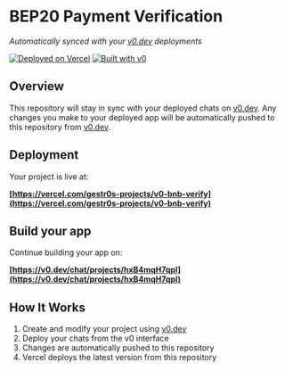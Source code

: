 # BEP20 Payment Verification

*Automatically synced with your [v0.dev](https://v0.dev) deployments*

[![Deployed on Vercel](https://img.shields.io/badge/Deployed%20on-Vercel-black?style=for-the-badge&logo=vercel)](https://vercel.com/gestr0s-projects/v0-bnb-verify)
[![Built with v0](https://img.shields.io/badge/Built%20with-v0.dev-black?style=for-the-badge)](https://v0.dev/chat/projects/hxB4mqH7qpl)

## Overview

This repository will stay in sync with your deployed chats on [v0.dev](https://v0.dev).
Any changes you make to your deployed app will be automatically pushed to this repository from [v0.dev](https://v0.dev).

## Deployment

Your project is live at:

**[https://vercel.com/gestr0s-projects/v0-bnb-verify](https://vercel.com/gestr0s-projects/v0-bnb-verify)**

## Build your app

Continue building your app on:

**[https://v0.dev/chat/projects/hxB4mqH7qpl](https://v0.dev/chat/projects/hxB4mqH7qpl)**

## How It Works

1. Create and modify your project using [v0.dev](https://v0.dev)
2. Deploy your chats from the v0 interface
3. Changes are automatically pushed to this repository
4. Vercel deploys the latest version from this repository